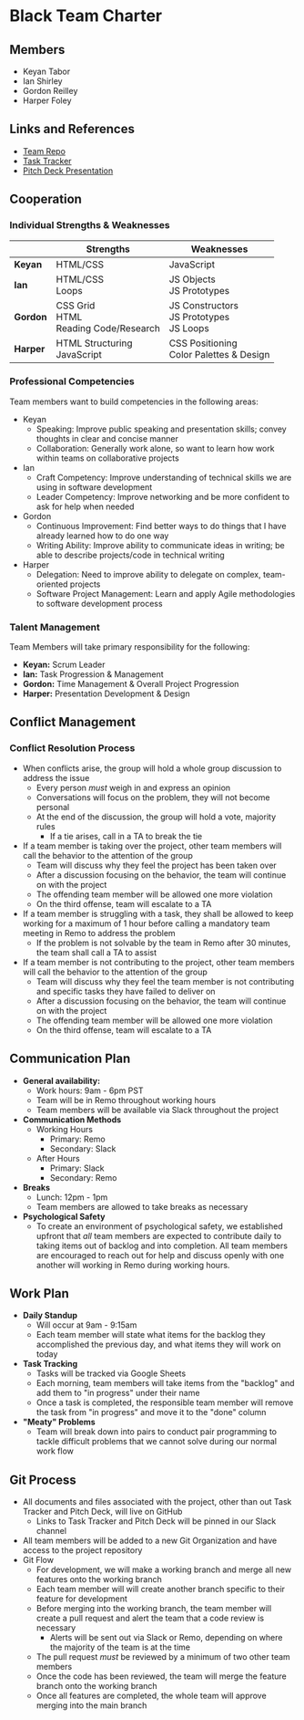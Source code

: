 # Black Team Charter

## Members

* Keyan Tabor
* Ian Shirley
* Gordon Reilley
* Harper Foley

## Links and References

* [Team Repo](https://github.com/CF201-Team-Black/Team-Black---Code-201-Group-Project)
* [Task Tracker](addLink)
* [Pitch Deck Presentation](https://docs.google.com/presentation/d/1TXv9xfYqeFvqA0LoH6ubqZI5e7Od9U5gJTxhSeMc2E0/edit?usp=sharing)

## Cooperation

### Individual Strengths & Weaknesses

| | **Strengths** | **Weaknesses** |
| --- | --- | --- |
| **Keyan** | HTML/CSS<br> | JavaScript<br> |
| **Ian** | HTML/CSS<br>Loops | JS Objects<br>JS Prototypes<br> | 
| **Gordon** | CSS Grid<br>HTML<br>Reading Code/Research<br> | JS Constructors<br>JS Prototypes<br>JS Loops<br> |
| **Harper** | HTML Structuring<br>JavaScript<br> | CSS Positioning<br>Color Palettes & Design<br> |

### Professional Competencies

Team members want to build competencies in the following areas:

* Keyan
  * Speaking: Improve public speaking and presentation skills; convey thoughts in clear and concise manner
  * Collaboration: Generally work alone, so want to learn how work within teams on collaborative projects
* Ian
  * Craft Competency: Improve understanding of technical skills we are using in software development
  * Leader Competency: Improve networking and be more confident to ask for help when needed
* Gordon
  * Continuous Improvement: Find better ways to do things that I have already learned how to do one way
  * Writing Ability: Improve ability to communicate ideas in writing; be able to describe projects/code in technical writing
* Harper
  * Delegation: Need to improve ability to delegate on complex, team-oriented projects
  * Software Project Management: Learn and apply Agile methodologies to software development process

### Talent Management

Team Members will take primary responsibility for the following:

* **Keyan:** Scrum Leader
* **Ian:** Task Progression & Management
* **Gordon:** Time Management & Overall Project Progression 
* **Harper:** Presentation Development & Design

## Conflict Management

### Conflict Resolution Process

* When conflicts arise, the group will hold a whole group discussion to address the issue
  * Every person *must* weigh in and express an opinion
  * Conversations will focus on the problem, they will not become personal
  * At the end of the discussion, the group will hold a vote, majority rules
    * If a tie arises, call in a TA to break the tie
* If a team member is taking over the project, other team members will call the behavior to the attention of the group
  * Team will discuss why they feel the project has been taken over
  * After a discussion focusing on the behavior, the team will continue on with the project
  * The offending team member will be allowed one more violation
  * On the third offense, team will escalate to a TA
* If a team member is struggling with a task, they shall be allowed to keep working for a maximum of 1 hour before calling a mandatory team meeting in Remo to address the problem
  * If the problem is not solvable by the team in Remo after 30 minutes, the team shall call a TA to assist
* If a team member is not contributing to the project, other team members will call the behavior to the attention of the group
  * Team will discuss why they feel the team member is not contributing and specific tasks they have failed to deliver on
  * After a discussion focusing on the behavior, the team will continue on with the project
  * The offending team member will be allowed one more violation
  * On the third offense, team will escalate to a TA

## Communication Plan

* **General availability:**
  * Work hours: 9am - 6pm PST
  * Team will be in Remo throughout working hours
  * Team members will be available via Slack throughout the project
* **Communication Methods**
  * Working Hours
    * Primary: Remo
    * Secondary: Slack
  * After Hours
    * Primary: Slack
    * Secondary: Remo
* **Breaks**
  * Lunch: 12pm - 1pm
  * Team members are allowed to take breaks as necessary
* **Psychological Safety**
  * To create an environment of psychological safety, we established upfront that *all* team members are expected to contribute daily to taking items out of backlog and into completion. All team members are encouraged to reach out for help and discuss openly with one another will working in Remo during working hours.

## Work Plan

* **Daily Standup**
  * Will occur at 9am - 9:15am
  * Each team member will state what items for the backlog they accomplished the previous day, and what items they will work on today
* **Task Tracking**
  * Tasks will be tracked via Google Sheets
  * Each morning, team members will take items from the "backlog" and add them to "in progress" under their name
  * Once a task is completed, the responsible team member will remove the task from "in progress" and move it to the "done" column
* **"Meaty" Problems**
  * Team will break down into pairs to conduct pair programming to tackle difficult problems that we cannot solve during our normal work flow

## Git Process

* All documents and files associated with the project, other than out Task Tracker and Pitch Deck, will live on GitHub
  * Links to Task Tracker and Pitch Deck will be pinned in our Slack channel
* All team members will be added to a new Git Organization and have access to the project repository
* Git Flow
  * For development, we will make a working branch and merge all new features onto the working branch
  * Each team member will will create another branch specific to their feature for development
  * Before merging into the working branch, the team member will create a pull request and alert the team that a code review is necessary
    * Alerts will be sent out via Slack or Remo, depending on where the majority of the team is at the time
  * The pull request *must* be reviewed by a minimum of two other team members
  * Once the code has been reviewed, the team will merge the feature branch onto the working branch
  * Once all features are completed, the whole team will approve merging into the main branch
